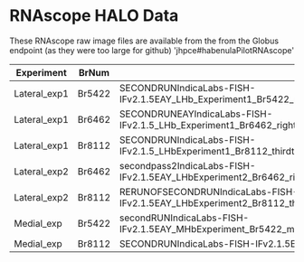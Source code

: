 # RNAscope HALO Data

These RNAscope raw image files are available from the from the Globus endpoint (as they were too large for github) 'jhpce#habenulaPilotRNAscope'

|Experiment|BrNum|Settings file|RNAscope Image|
|----------|------|------------|--------------|
|Lateral_exp1|Br5422|SECONDRUNIndicaLabs-FISH-IFv2.1.5EAY_LHb_Experiment1_Br5422_middleslice_20x_multistitched_maxIP_unmixed_updated_job1879.analysissettings|LHb_Experiment1_Br5422_middleslice_20x_multistitched_maxIP_unmixed_updated.nd2|
|Lateral_exp1|Br6462|SECONDRUNEAYIndicaLabs-FISH-IFv2.1.5_LHb_Experiment1_Br6462_rightslice_20x_multistitched_maxIP_unmixed_job1886.analysissettings|LHb_Experiment1_Br6462_rightslice_20x_multistitched_maxIP_unmixed.nd2|
|Lateral_exp1|Br8112|SECONDRUNIndicaLabs-FISH-IFv2.1.5_LHbExperiment1_Br8112_thirdtoleft_20x_multistitched_maxIP_unmixed_job1889.analysissettings|LHbExperiment1_Br8112_thirdtoleft_20x_multistitched_maxIP_unmixed.nd2|
|Lateral_exp2|Br6462|secondpass2IndicaLabs-FISH-IFv2.1.5EAY_LHbExperiment2_Br6462_rightslice_20x_multistitchedimage_maxIP_unmixed_job1895.analysissettings|LHbExperiment2_Br6462_rightslice_20x_multistitchedimage_maxIP_unmixed.nd2|
|Lateral_exp2|Br8112|RERUNOFSECONDRUNIndicaLabs-FISH-IFv2.1.5EAY_LHbExperiment2_Br8112_thirdtoleft_20x_multistitched_maxIP_unmixed_new_job1881.analysissettings|LHbExperiment2_Br8112_thirdtoleft_20x_multistitched_maxIP_unmixed_new.nd2|
|Medial_exp|Br5422|secondRUNIndicaLabs-FISH-IFv2.1.5EAY_MHbExperiment_Br5422_middleslice_20x_multistitchimage_maxIP_unmixed_job1901.analysissettings|NEW_MHbExperimentEAY_Br5422_middleslice_20x_job1901_object_RESULTS.csv|
|Medial_exp|Br8112|SECONDRUNIndicaLabs-FISH-IFv2.1.5EAY_redo of 20x multistitched umixed_job1883.analysissettings|MHb_ExperimentJ_Br8112_20x_EgeRedo_job1883_object_RESULTS.csv|



